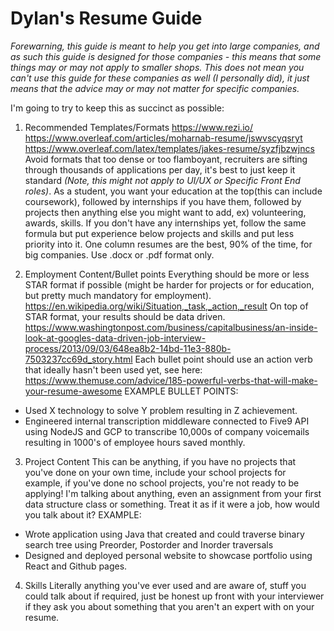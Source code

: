# Dylan's Resume Guide
*Forewarning, this guide is meant to help you get into large companies, and as such this guide is designed for those companies - this means that some things may or may not apply to smaller shops. This does not mean you can't use this guide for these companies as well (I personally did), it just means that the advice may or may not matter for specific companies.*

I'm going to try to keep this as succinct as possible:

1) Recommended Templates/Formats
https://www.rezi.io/
https://www.overleaf.com/articles/moharnab-resume/jswvscyqsryt
https://www.overleaf.com/latex/templates/jakes-resume/syzfjbzwjncs
Avoid formats that too dense or too flamboyant, recruiters are sifting through thousands of applications per day, it's best to just keep it standard *(Note, this might not apply to UI/UX or Specific Front End roles)*.
As a student, you want your education at the top(this can include coursework), followed by internships if you have them, followed by projects then anything else you might want to add, ex) volunteering, awards, skills.
If you don't have any internships yet, follow the same formula but put experience below projects and skills and put less priority into it.
One column resumes are the best, 90% of the time, for big companies.
Use .docx or .pdf format only.

2) Employment Content/Bullet points
Everything should be more or less STAR format if possible (might be harder for projects or for education, but pretty much mandatory for employment). 
https://en.wikipedia.org/wiki/Situation,_task,_action,_result
On top of STAR format, your results should be data driven.
https://www.washingtonpost.com/business/capitalbusiness/an-inside-look-at-googles-data-driven-job-interview-process/2013/09/03/648ea8b2-14bd-11e3-880b-7503237cc69d_story.html
Each bullet point should use an action verb that ideally hasn't been used yet, see here:
https://www.themuse.com/advice/185-powerful-verbs-that-will-make-your-resume-awesome
EXAMPLE BULLET POINTS:
- Used X technology to solve Y problem resulting in Z achievement.
- Engineered internal transcription middleware connected to Five9 API using NodeJS and GCP to transcribe 10,000s of company voicemails resulting in 1000's of employee hours saved monthly.

3) Project Content
This can be anything, if you have no projects that you've done on your own time, include your school projects for example, if you've done no school projects, you're not ready to be applying! I'm talking about anything, even an assignment from your first data structure class or something. Treat it as if it were a job, how would you talk about it? 
EXAMPLE:
- Wrote application using Java that created and could traverse binary search tree using Preorder, Postorder and Inorder traversals
- Designed and deployed personal website to showcase portfolio using React and Github pages.

4) Skills
Literally anything you've ever used and are aware of, stuff you could talk about if required, just be honest up front with your interviewer if they ask you about something that you aren't an expert with on your resume.
